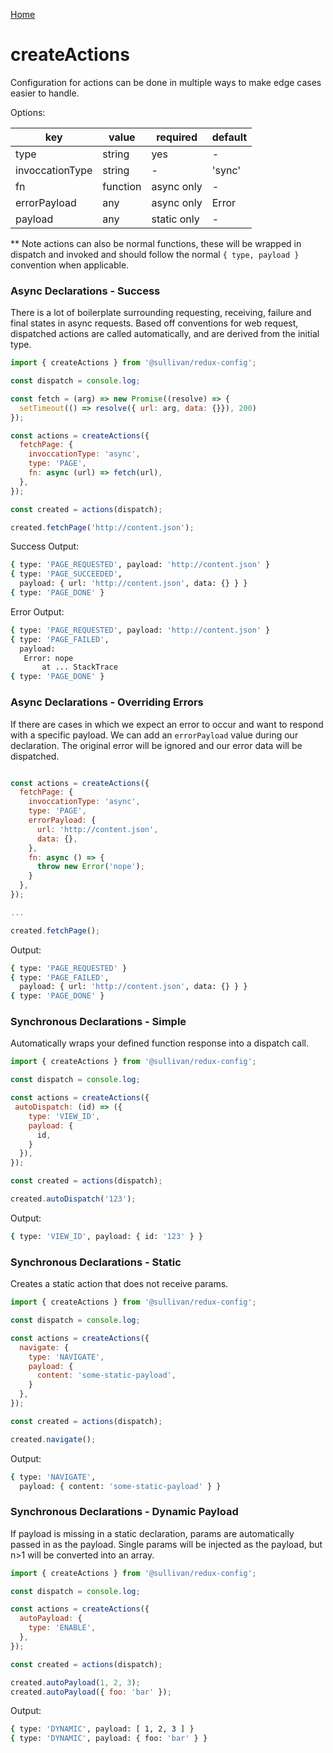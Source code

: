 [Home](https://github.com/icarus-sullivan/redux-config/blob/master/README.md)

# createActions
Configuration for actions can be done in multiple ways to make edge cases easier to handle.

Options:

| key| value | required | default |
|--|--|--|--|
| type | string | yes | - |
| invoccationType | string | - | 'sync' |
| fn | function | async only | - |
| errorPayload | any | async only | Error |
| payload | any | static only | - |

** Note actions can also be normal functions, these will be wrapped in dispatch and invoked and should follow the normal `{ type, payload }` convention when applicable.

### Async Declarations - Success
There is a lot of boilerplate surrounding requesting, receiving, failure and final states in async requests. Based off conventions for web request, dispatched actions are called automatically, and are derived from the initial type. 

```javascript
import { createActions } from '@sullivan/redux-config';

const dispatch = console.log;

const fetch = (arg) => new Promise((resolve) => {
  setTimeout(() => resolve({ url: arg, data: {}}), 200)
});

const actions = createActions({
  fetchPage: {
    invoccationType: 'async',
    type: 'PAGE',
    fn: async (url) => fetch(url),
  },
});

const created = actions(dispatch);

created.fetchPage('http://content.json');
```

Success Output:
```bash
{ type: 'PAGE_REQUESTED', payload: 'http://content.json' }
{ type: 'PAGE_SUCCEEDED',
  payload: { url: 'http://content.json', data: {} } }
{ type: 'PAGE_DONE' }
```

Error Output:
```bash
{ type: 'PAGE_REQUESTED', payload: 'http://content.json' }
{ type: 'PAGE_FAILED',
  payload:
   Error: nope
       at ... StackTrace
{ type: 'PAGE_DONE' }
```


### Async Declarations - Overriding Errors
If there are cases in which we expect an error to occur and want to respond with a specific payload. We can add an `errorPayload` value during our declaration. The original error will be ignored and our error data will be dispatched.
```javascript

const actions = createActions({
  fetchPage: {
    invoccationType: 'async',
    type: 'PAGE',
    errorPayload: {
      url: 'http://content.json',
      data: {},
    },
    fn: async () => {
      throw new Error('nope');
    }
  },
});

...

created.fetchPage();
```

Output: 
```bash
{ type: 'PAGE_REQUESTED' }
{ type: 'PAGE_FAILED',
  payload: { url: 'http://content.json', data: {} } }
{ type: 'PAGE_DONE' }
```

### Synchronous Declarations - Simple
Automatically wraps your defined function response into a dispatch call.

```javascript
import { createActions } from '@sullivan/redux-config';

const dispatch = console.log;

const actions = createActions({
 autoDispatch: (id) => ({
    type: 'VIEW_ID',
    payload: {
      id, 
    }
  }),
});

const created = actions(dispatch);

created.autoDispatch('123');
```

Output:
```bash
{ type: 'VIEW_ID', payload: { id: '123' } }
  ```

### Synchronous Declarations - Static
Creates a static action that does not receive params. 

```javascript
import { createActions } from '@sullivan/redux-config';

const dispatch = console.log;

const actions = createActions({
  navigate: {
    type: 'NAVIGATE',
    payload: {
      content: 'some-static-payload',
    }
  },
});

const created = actions(dispatch);

created.navigate();
```

Output:
```bash
{ type: 'NAVIGATE',
  payload: { content: 'some-static-payload' } }
  ```
  
  ### Synchronous Declarations - Dynamic Payload
If payload is missing in a static declaration, params are automatically passed in as the payload. Single params will be injected as the payload, but n>1 will be converted into an array.

```javascript
import { createActions } from '@sullivan/redux-config';

const dispatch = console.log;

const actions = createActions({
  autoPayload: {
    type: 'ENABLE',
  },
});

const created = actions(dispatch);

created.autoPayload(1, 2, 3);
created.autoPayload({ foo: 'bar' });
```

Output:
```bash
{ type: 'DYNAMIC', payload: [ 1, 2, 3 ] }
{ type: 'DYNAMIC', payload: { foo: 'bar' } }
  ```

